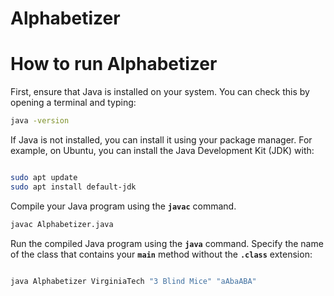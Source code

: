 # Alphabetizer

# How to run Alphabetizer

First, ensure that Java is installed on your system. You can check this by opening a terminal and typing:

```bash
java -version
```

If Java is not installed, you can install it using your package manager. For example, on Ubuntu, you can install the Java Development Kit (JDK) with:

```bash

sudo apt update
sudo apt install default-jdk
```

Compile your Java program using the **`javac`** command.

```bash
javac Alphabetizer.java

```

Run the compiled Java program using the **`java`** command. Specify the name of the class that contains your **`main`** method without the **`.class`** extension:

```bash

java Alphabetizer VirginiaTech "3 Blind Mice" "aAbaABA"

```
